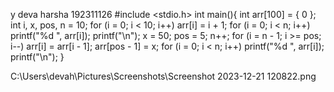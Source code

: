 y deva harsha
192311126
#include <stdio.h>
int main(){
	int arr[100] = { 0 };
	int i, x, pos, n = 10;
	for (i = 0; i < 10; i++)
		arr[i] = i + 1;
	for (i = 0; i < n; i++)
		printf("%d ", arr[i]);
	printf("\n");
	x = 50;
	pos = 5;
	n++;
	for (i = n - 1; i >= pos; i--)
		arr[i] = arr[i - 1];
	arr[pos - 1] = x;
	for (i = 0; i < n; i++)
		printf("%d ", arr[i]);
	printf("\n");
}

C:\Users\devah\Pictures\Screenshots\Screenshot 2023-12-21 120822.png
